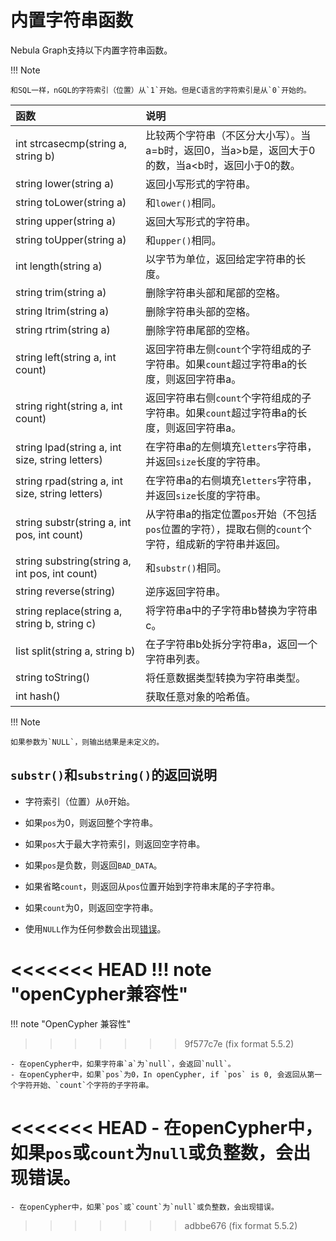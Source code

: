 # 内置字符串函数

Nebula Graph支持以下内置字符串函数。

!!! Note

    和SQL一样，nGQL的字符索引（位置）从`1`开始。但是C语言的字符索引是从`0`开始的。

|函数| 说明 |
|:----  |:---- |
|int strcasecmp(string a, string b) | 比较两个字符串（不区分大小写）。当a=b时，返回0，当a>b是，返回大于0的数，当a<b时，返回小于0的数。 |
|string lower(string a) | 返回小写形式的字符串。 |
|string toLower(string a) | 和`lower()`相同。 |
|string upper(string a) | 返回大写形式的字符串。 |
|string toUpper(string a) | 和`upper()`相同。 |
|int length(string a) | 以字节为单位，返回给定字符串的长度。 |
|string trim(string a) | 删除字符串头部和尾部的空格。 |
|string ltrim(string a) | 删除字符串头部的空格。 |
|string rtrim(string a) | 删除字符串尾部的空格。 |
|string left(string a, int count) | 返回字符串左侧`count`个字符组成的子字符串。如果`count`超过字符串a的长度，则返回字符串a。 |
|string right(string a, int count) | 返回字符串右侧`count`个字符组成的子字符串。如果`count`超过字符串a的长度，则返回字符串a。 |
|string lpad(string a, int size, string letters) | 在字符串a的左侧填充`letters`字符串，并返回`size`长度的字符串。|
|string rpad(string a, int size, string letters)| 在字符串a的右侧填充`letters`字符串，并返回`size`长度的字符串。  |
|string substr(string a, int pos, int count) |  从字符串a的指定位置`pos`开始（不包括`pos`位置的字符），提取右侧的`count`个字符，组成新的字符串并返回。|
|string substring(string a, int pos, int count) | 和`substr()`相同。 |
|string reverse(string) | 逆序返回字符串。|
|string replace(string a, string b, string c) | 将字符串a中的子字符串b替换为字符串c。|
|list split(string a, string b) | 在子字符串b处拆分字符串a，返回一个字符串列表。|
|string toString() | 将任意数据类型转换为字符串类型。|
|int hash() | 获取任意对象的哈希值。 |

!!! Note

    如果参数为`NULL`，则输出结果是未定义的。

## `substr()`和`substring()`的返回说明

- 字符索引（位置）从`0`开始。

- 如果`pos`为0，则返回整个字符串。

- 如果`pos`大于最大字符索引，则返回空字符串。

- 如果`pos`是负数，则返回`BAD_DATA`。

- 如果省略`count`，则返回从`pos`位置开始到字符串末尾的子字符串。

- 如果`count`为0，则返回空字符串。

- 使用`NULL`作为任何参数会出现[错误](https://github.com/vesoft-inc/nebula-graph/issues/878)。

<<<<<<< HEAD
!!! note "openCypher兼容性"
=======
!!! note "OpenCypher 兼容性"
>>>>>>> 9f577c7e (fix format 5.5.2)

    - 在openCypher中，如果字符串`a`为`null`，会返回`null`。
    - 在openCypher中，如果`pos`为0，In openCypher, if `pos` is 0, 会返回从第一个字符开始、`count`个字符的子字符串。
<<<<<<< HEAD
    - 在openCypher中，如果`pos`或`count`为`null`或负整数，会出现错误。
=======
    - 在openCypher中，如果`pos`或`count`为`null`或负整数，会出现错误。
>>>>>>> adbbe676 (fix format 5.5.2)
